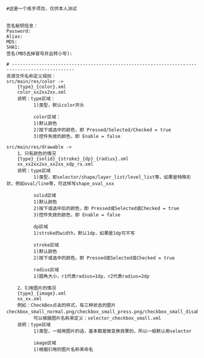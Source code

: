 
	#这是一个练手项目，仅供本人测试


    签名秘钥信息：
	Password: 
    Alias: 
	MD5: 
	SHA1: 
	签名(MD5去掉冒号并且转小写): 

    # ---------------------------------------------------------------------------------------------
	资源文件名称定义规则：
	src/main/res/color ->
	    {type}_{color}.xml
	    color_xx2xx2xx.xml
	    说明：type区域：
	          1)类型，默认color开头

	          color区域：
	          1)默认颜色
	          2)按下或选中的颜色，即 Pressed/Selected/Checked = true
	          3)控件失效的颜色，即 Enable = false

	src/main/res/drawable ->
	    1、只有颜色的情况
	    {type}_{solid}_{stroke}_{dp}_{radius}.xml
	    xx_xx2xx2xx_xx2xx_xdp_rx.xml
	    说明：type区域
	          1)类型，即selector/shape/layer_list/level_list等，如果是特殊形状，例如oval/line等，可这样写shape_oval_xxx

	          solid区域
	          1)默认颜色
	          2)按下或选中后的颜色，即 Pressed或Selected或Checked = true
	          3)控件失效的颜色，即 Enable = false

	          dp区域
	          1)stroke的width，默认1dp，如果是1dp可不写

	          stroke区域
	          1)默认颜色
	          2)按下或选中的颜色，即 Pressed或Selected或Checked = true

	          radius区域
	          1)圆角大小，r1代表radius=1dp，r2代表radius=2dp

        2、引用图片的情况
	    {type}_{image}.xml
	    xx_xx.xml
	    例如：CheckBox点击的样式，有三种状态的图片checkbox_small_normal.png/checkbox_small_press.png/checkbox_small_disable.png，
	          可以根据图片名称来定义：selector_checkbox_small.xml
	    说明：type区域
	          1)类型，一般用图片的话，基本都是做变换效果的，所以一般默认用selector

	          image区域
	          1)根据引用的图片名称来命名
